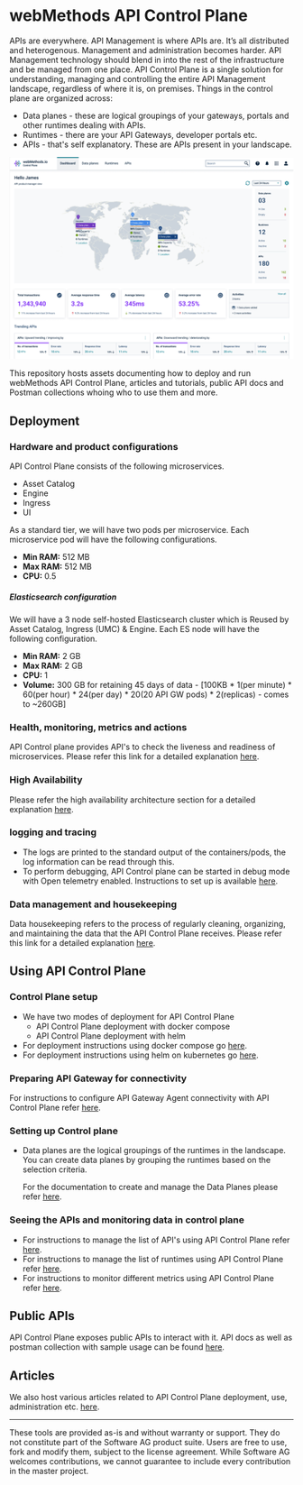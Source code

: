 # webMethods API Control Plane

APIs are everywhere. API Management is where APIs are. It’s all distributed and heterogenous. Management and administration becomes harder. API Management technology should blend in into the rest of the infrastructure and be managed from one place. API Control Plane is a single solution for understanding, managing and controlling the entire API Management landscape, regardless of where it is, on premises. Things in the control plane are organized across:

- Data planes - these are logical groupings of your gateways, portals and other runtimes dealing with APIs.
- Runtimes - there are your API Gateways, developer portals etc.
- APIs - that's self explanatory. These are APIs present in your landscape.

![image](/attachments/apicp_dashboard_page.png)

This repository hosts assets documenting how to deploy and run webMethods API Control Plane, articles and tutorials, public API docs and Postman collections whoing who to use them and more.

## Deployment
### Hardware and product configurations
API Control Plane consists of the following microservices.
- Asset Catalog
- Engine
- Ingress
- UI

As a standard tier, we will have two pods per microservice. Each microservice pod will have the following configurations.
 - **Min RAM:** 512 MB
 - **Max RAM:** 512 MB
 - **CPU:** 0.5

##### **Elasticsearch configuration**
We will have a 3 node self-hosted Elasticsearch cluster which is Reused by Asset Catalog, Ingress (UMC) & Engine. 
Each ES node will have the following configuration.
 - **Min RAM:** 2 GB
 - **Max RAM:** 2 GB
 - **CPU:** 1
 - **Volume:** 300 GB for retaining 45 days of data - [100KB * 1(per minute) * 60(per hour) * 24(per day) * 20(20 API GW pods) * 2(replicas) - comes to ~260GB]


### Health, monitoring, metrics and actions
API Control plane provides API's to check the liveness and readiness of microservices.
Please refer this link for a detailed explanation [here](https://documentation.softwareag.com/webmethods/api_control_plane/wco10-15/webhelp/wco-webhelp/index.html#page/wco-webhelp%2F_api_cp_webhelp.1.23.html%23).
### High Availability
Please refer the high availability architecture section for a detailed explanation [here](https://documentation.softwareag.com/webmethods/api_control_plane/wco10-15/webhelp/wco-webhelp/index.html#page/wco-webhelp%2Fco-deployment.html%23).
### logging and tracing
- The logs are printed to the standard output of the containers/pods, the log information can be read through this.
- To perform debugging, API Control plane can be started in debug mode with Open telemetry enabled. 
  Instructions to set up is available [here](deployment/docker/README.md#1-enabling-open-telemetry-using-jaeger).

### Data management and housekeeping
Data housekeeping refers to the process of regularly cleaning, organizing, and maintaining the data that the API Control Plane receives.
Please refer this link for a detailed explanation [here](https://documentation.softwareag.com/webmethods/api_control_plane/wco10-15/webhelp/wco-webhelp/index.html#page/wco-webhelp%2F_api_cp_webhelp.1.19.html%23).

## Using API Control Plane
### Control Plane setup
- We have two modes of deployment for API Control Plane
  - API Control Plane deployment with docker compose
  - API Control Plane deployment with helm
- For deployment instructions using docker compose go [here](deployment/docker/README.md).
- For deployment instructions using helm on kubernetes go [here](deployment/helm/README.md).

### Preparing API Gateway for connectivity
For instructions to configure API Gateway Agent connectivity with API Control Plane refer  [here](https://documentation.softwareag.com/webmethods/api_control_plane/wco10-15/webhelp/wco-webhelp/index.html#page/wco-webhelp%2Fco-agent.html%23).

### Setting up Control plane
- Data planes are the logical groupings of the runtimes in the landscape. You can create data planes by grouping the runtimes based on the selection criteria. 
  
  For the documentation to create and manage the Data Planes please refer [here](https://documentation.softwareag.com/webmethods/api_control_plane/wco10-15/webhelp/wco-webhelp/index.html#page/wco-webhelp%2F_api_cp_webhelp.1.46.html%23).

### Seeing the APIs and monitoring data in control plane
- For instructions to manage the list of API's using API Control Plane refer [here](https://documentation.softwareag.com/webmethods/api_control_plane/wco10-15/webhelp/wco-webhelp/index.html#page/wco-webhelp%2F_api_cp_webhelp.1.50.html%23).
- For instructions to manage the list of runtimes using API Control Plane refer [here](https://documentation.softwareag.com/webmethods/api_control_plane/wco10-15/webhelp/wco-webhelp/index.html#page/wco-webhelp%2F_api_cp_webhelp.1.37.html%23).
- For instructions to monitor different metrics using API Control Plane refer [here](https://documentation.softwareag.com/webmethods/api_control_plane/wco10-15/webhelp/wco-webhelp/index.html#page/wco-webhelp%2F_api_cp_webhelp.1.52.html%23).
## Public APIs

API Control Plane exposes public APIs to interact with it. API docs as well as postman collection with sample usage can be found [here](apis).

## Articles

We also host various articles related to API Control Plane deployment, use, administration etc. [here](articles).

***

These tools are provided as-is and without warranty or support. They do not constitute part of the Software AG product suite. Users are free to use, fork and modify them, subject to the license agreement. While Software AG welcomes contributions, we cannot guarantee to include every contribution in the master project.
